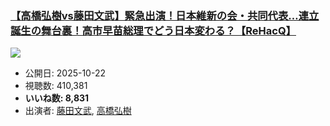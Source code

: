 ### [【高橋弘樹vs藤田文武】緊急出演！日本維新の会・共同代表…連立誕生の舞台裏！高市早苗総理でどう日本変わる？【ReHacQ】](https://www.youtube.com/watch?v=TYMAm0xqIv8)
[![](https://img.youtube.com/vi/TYMAm0xqIv8/sddefault.jpg)](https://www.youtube.com/watch?v=TYMAm0xqIv8)
-   公開日: 2025-10-22
-   視聴数: 410,381
-   **いいね数: 8,831**
-   出演者: [藤田文武](/rehacq_fan/people/藤田文武 "wikilink"), [高橋弘樹](/rehacq_fan/people/高橋弘樹 "wikilink")
